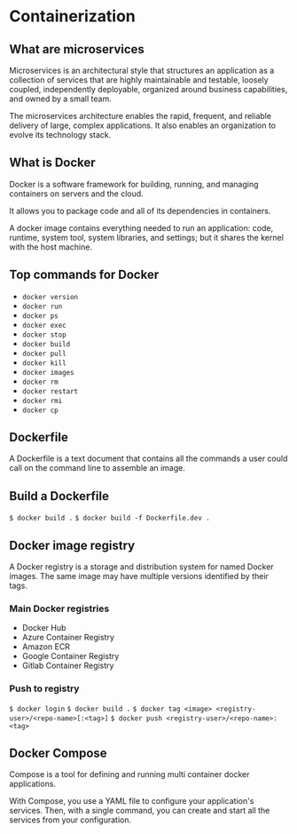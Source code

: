 # Containerization

## What are microservices

Microservices is an architectural style that structures an application as a collection of services that are highly maintainable and testable, loosely coupled, independently deployable, organized around business capabilities, and owned by a small team.

The microservices architecture enables the rapid, frequent, and reliable delivery of large, complex applications. It also enables an organization to evolve its technology stack.

## What is Docker

Docker is a software framework for building, running, and managing containers on servers and the cloud.

It allows you to package code and all of its dependencies in containers.

A docker image contains everything needed to run an application: code, runtime, system tool, system libraries, and settings; but it shares the kernel with the host machine.

## Top commands for Docker

- `docker version`
- `docker run`
- `docker ps`
- `docker exec`
- `docker stop`
- `docker build`
- `docker pull`
- `docker kill`
- `docker images`
- `docker rm`
- `docker restart`
- `docker rmi`
- `docker cp`

## Dockerfile

A Dockerfile is a text document that contains all the commands a user could call on the command line to assemble an image.

## Build a Dockerfile

`$ docker build .`
`$ docker build -f Dockerfile.dev .`

## Docker image registry

A Docker registry is a storage and distribution system for named Docker images. The same image may have multiple versions identified by their tags.

### Main Docker registries

- Docker Hub
- Azure Container Registry
- Amazon ECR
- Google Container Registry
- Gitlab Container Registry

### Push to registry

`$ docker login`
`$ docker build .`
`$ docker tag <image> <registry-user>/<repo-name>[:<tag>]`
`$ docker push <registry-user>/<repo-name>:<tag>`

## Docker Compose

Compose is a tool for defining and running multi container docker applications.

With Compose, you use a YAML file to configure your application's services. Then, with a single command, you can create and start all the services from your configuration.
